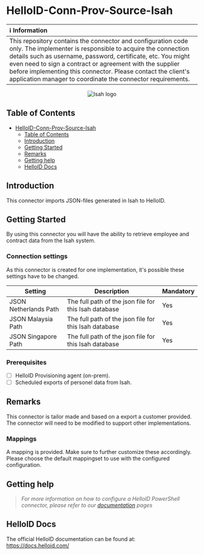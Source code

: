 # HelloID-Conn-Prov-Source-Isah

| :information_source: Information |
|:---------------------------|
| This repository contains the connector and configuration code only. The implementer is responsible to acquire the connection details such as username, password, certificate, etc. You might even need to sign a contract or agreement with the supplier before implementing this connector. Please contact the client's application manager to coordinate the connector requirements.       |

<p align="center">
  <img src="https://www.tools4ever.nl/connector-logos/isah-logo.png" alt="Isah logo">
</p>

<!-- TABLE OF CONTENTS -->
## Table of Contents

- [HelloID-Conn-Prov-Source-Isah](#helloid-conn-prov-source-isah)
  - [Table of Contents](#table-of-contents)
  - [Introduction](#introduction)
  - [Getting Started](#getting-started)
  - [Remarks](#remarks)
  - [Getting help](#getting-help)
  - [HelloID Docs](#helloid-docs)

## Introduction

This connector imports JSON-files generated in Isah to HelloID.

## Getting Started

By using this connector you will have the ability to retrieve employee and contract data from the Isah system.

### Connection settings

As this connector is created for one implementation, it's possible these settings have to be changed.

| Setting         | Description                                   | Mandatory   |
| --------------- | --------------------------------------------- | ----------- |
| JSON Netherlands Path         | The full path of the json file for this Isah database | Yes         |
| JSON Malaysia Path          | The full path of the json file for this Isah database | Yes         |
| JSON Singapore Path | The full path of the json file for this Isah database | Yes         | 

### Prerequisites

- [ ] HelloID Provisioning agent (on-prem).
- [ ] Scheduled exports of personel data from Isah.

## Remarks

This connector is tailor made and based on a export a customer provided. The connector will need to be modified to support other implementations.

### Mappings
A mapping is provided. Make sure to further customize these accordingly.
Please choose the default mappingset to use with the configured configuration.

## Getting help
>
> _For more information on how to configure a HelloID PowerShell connector, please refer to our [documentation](https://docs.helloid.com/en/provisioning/source-systems.html) pages_

## HelloID Docs

The official HelloID documentation can be found at: <https://docs.helloid.com/>
